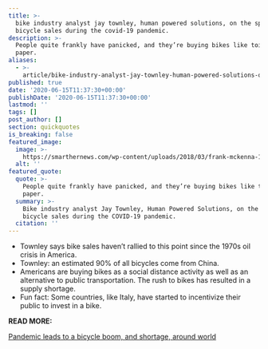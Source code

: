 ```yaml
---
title: >-
  bike industry analyst jay townley, human powered solutions, on the spike in
  bicycle sales during the covid-19 pandemic.
description: >-
  People quite frankly have panicked, and they’re buying bikes like toilet
  paper.
aliases:
  - >-
    article/bike-industry-analyst-jay-townley-human-powered-solutions-on-the-spike-in-bicycle-sales-during-the-covid-19-pandemic/
published: true
date: '2020-06-15T11:37:30+00:00'
publishDate: '2020-06-15T11:37:30+00:00'
lastmod: ''
tags: []
post_author: []
section: quickquotes
is_breaking: false
featured_image:
  image: >-
    https://smarthernews.com/wp-content/uploads/2018/03/frank-mckenna-132739-unsplash-scaled.jpg
  alt: ''
featured_quote:
  quote: >-
    People quite frankly have panicked, and they’re buying bikes like toilet
    paper.
  summary: >-
    Bike industry analyst Jay Townley, Human Powered Solutions, on the spike in
    bicycle sales during the COVID-19 pandemic.
  citation: ''
---
```

*   Townley says bike sales haven’t rallied to this point since the 1970s oil crisis in America.
*   Townley: an estimated 90% of all bicycles come from China.
*   Americans are buying bikes as a social distance activity as well as an alternative to public transportation. The rush to bikes has resulted in a supply shortage.
*   Fun fact: Some countries, like Italy, have started to incentivize their public to invest in a bike.

**READ MORE:** 

[Pandemic leads to a bicycle boom, and shortage, around world](\"https://apnews.com/39b3691b8e1ea3d74d1280a75e451a36\")
